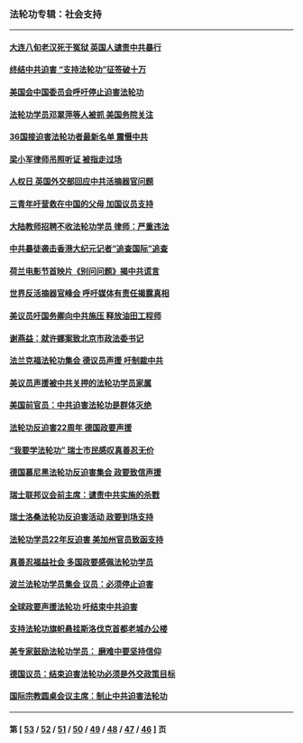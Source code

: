 ### 法轮功专辑：社会支持
---
#### [大连八旬老汉死于冤狱 英国人谴责中共暴行](../../pages/nf4386/n13480118.md?01070430) 
#### [终结中共迫害 “支持法轮功”征签破十万](../../pages/nf4386/n13471084.md?01070430) 
#### [美国会中国委员会呼吁停止迫害法轮功](../../pages/nf4386/n13465411.md?01070430) 
#### [法轮功学员邓翠萍等人被抓 美国务院关注](../../pages/nf4386/n13451524.md?01070430) 
#### [36国接迫害法轮功者最新名单 震慑中共](../../pages/nf4386/n13445909.md?01070430) 
#### [梁小军律师吊照听证 被指走过场](../../pages/nf4386/n13437662.md?01070430) 
#### [人权日 英国外交部回应中共活摘器官问题](../../pages/nf4386/n13430243.md?01070430) 
#### [三青年吁营救在中国的父母 加国议员支持](../../pages/nf4386/n13429744.md?01070430) 
#### [大陆教师招聘不收法轮功学员 律师：严重违法](../../pages/nf4386/n13365839.md?01070430) 
#### [中共暴徒袭击香港大纪元记者“追查国际”追查](../../pages/nf4386/n13343404.md?01070430) 
#### [荷兰电影节首映片《别问问题》揭中共谎言](../../pages/nf4386/n13321179.md?01070430) 
#### [世界反活摘器官峰会 呼吁媒体有责任揭露真相](../../pages/nf4386/n13264475.md?01070430) 
#### [美议员吁国务卿向中共施压 释放油田工程师](../../pages/nf4386/n13233845.md?01070430) 
#### [谢燕益：就许娜案致北京市政法委书记](../../pages/nf4386/n13182701.md?01070430) 
#### [法兰克福法轮功集会 德议员声援 吁制裁中共](../../pages/nf4386/n13175975.md?01070430) 
#### [美议员声援被中共关押的法轮功学员家属](../../pages/nf4386/n13158310.md?01070430) 
#### [美国前官员：中共迫害法轮功是群体灭绝](../../pages/nf4386/n13157750.md?01070430) 
#### [法轮功反迫害22周年 德国政要声援](../../pages/nf4386/n13143632.md?01070430) 
#### [“我要学法轮功” 瑞士市民感叹真善忍无价](../../pages/nf4386/n13129633.md?01070430) 
#### [德国慕尼黑法轮功反迫害集会 政要致信声援](../../pages/nf4386/n13129148.md?01070430) 
#### [瑞士联邦议会前主席：谴责中共实施的杀戮](../../pages/nf4386/n13127336.md?01070430) 
#### [瑞士洛桑法轮功反迫害活动 政要到场支持](../../pages/nf4386/n13119398.md?01070430) 
#### [法轮功学员22年反迫害 美加州官员致函支持](../../pages/nf4386/n13118879.md?01070430) 
#### [真善忍福益社会 多国政要感佩法轮功学员](../../pages/nf4386/n13116951.md?01070430) 
#### [波兰法轮功学员集会 议员：必须停止迫害](../../pages/nf4386/n13116685.md?01070430) 
#### [全球政要声援法轮功 吁结束中共迫害](../../pages/nf4386/n13114441.md?01070430) 
#### [支持法轮功旗帜悬挂斯洛伐克首都老城办公楼](../../pages/nf4386/n13112261.md?01070430) 
#### [美专家鼓励法轮功学员： 磨难中要坚持信仰](../../pages/nf4386/n13108359.md?01070430) 
#### [德国议员：结束迫害法轮功必须是外交政策目标](../../pages/nf4386/n13109600.md?01070430) 
#### [国际宗教圆桌会议主席：制止中共迫害法轮功](../../pages/nf4386/n13108177.md?01070430) 

---
#### 第 [ [53](./53.md?01070430) / [52](./52.md?01070430) / [51](./51.md?01070430) / [50](./50.md?01070430) / [49](./49.md?01070430) / [48](./48.md?01070430) / [47](./47.md?01070430) / [46](./46.md?01070430) ] 页
